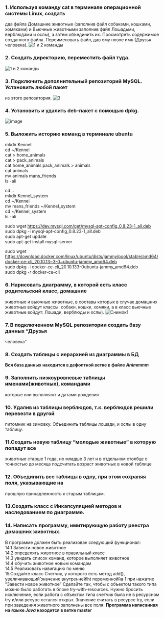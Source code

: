 ### 1. Используя команду cat в терминале операционной системы Linux, создать
два файла Домашние животные (заполнив файл собаками, кошками,
хомяками) и Вьючные животными заполнив файл Лошадьми, верблюдами и
ослы), а затем объединить их. Просмотреть содержимое созданного файла.
Переименовать файл, дав ему новое имя (Друзья человека).
![1 и 2 команды](https://github.com/Stepan-Rud/Attestation_java/assets/136429121/2a6da9d6-61a6-46fb-8221-a407e974b125)


### 2. Создать директорию, переместить файл туда.
![1 и 2 команды](https://github.com/Stepan-Rud/Attestation_java/assets/136429121/f32629a8-19ad-41ba-9c6d-bd9a7b90dcf8)

### 3. Подключить дополнительный репозиторий MySQL. Установить любой пакет
из этого репозитория.
![3](https://github.com/Stepan-Rud/Attestation_java/assets/136429121/a726fa40-f884-4555-a8e3-f385b2f28833)

### 4. Установить и удалить deb-пакет с помощью dpkg.
 ![image](https://github.com/Stepan-Rud/Attestation_java/assets/136429121/27121503-b50c-41de-9102-da783dfadd6a)

### 5. Выложить историю команд в терминале ubuntu
mkdir Kennel  
cd ~/Kennel  
cat > home_animals  
cat > pack_animals  
cat home_animals pack_animals > animals  
cat animals  
mv animals mans_friends  
ls -ali  

cd ..  
mkdir Kennel_system  
cd ~/Kennel  
mv mans_friends ~/Kennel_system  
cd ~/Kennel_system  
ls -ali  

sudo wget https://dev.mysql.com/get/mysql-apt-config_0.8.23-1_all.deb  
sudo dpkg -i mysql-apt-config_0.8.23-1_all.deb  
sudo apt-get update  
sudo apt-get install mysql-server  

sudo wget https://download.docker.com/linux/ubuntu/dists/jammy/pool/stable/amd64/docker-ce-cli_20.10.13~3-0~ubuntu-jammy_amd64.deb  
sudo dpkg -i docker-ce-cli_20.10.133-0ubuntu-jammy_amd64.deb  
sudo dpkg -r docker-ce-cli  
### 6. Нарисовать диаграмму, в которой есть класс родительский класс, домашние
животные и вьючные животные, в составы которых в случае домашних
животных войдут классы: собаки, кошки, хомяки, а в класс вьючные животные
войдут: Лошади, верблюды и ослы).
![Снимок1](https://github.com/Stepan-Rud/Attestation_java/assets/136429121/465df58f-748b-4744-9b52-ab6d64ce1d8c)

### 7. В подключенном MySQL репозитории создать базу данных “Друзья
человека”
### 8. Создать таблицы с иерархией из диаграммы в БД
**Вся база данных находится в дефолтной ветке в файле _Animmmm_**
### 9. Заполнить низкоуровневые таблицы именами(животных), командами
которые они выполняют и датами рождения
### 10. Удалив из таблицы верблюдов, т.к. верблюдов решили перевезти в другой
питомник на зимовку. Объединить таблицы лошади, и ослы в одну таблицу.
### 11.Создать новую таблицу “молодые животные” в которую попадут все
животные старше 1 года, но младше 3 лет и в отдельном столбце с точностью
до месяца подсчитать возраст животных в новой таблице
### 12. Объединить все таблицы в одну, при этом сохраняя поля, указывающие на
прошлую принадлежность к старым таблицам.
### 13.Создать класс с Инкапсуляцией методов и наследованием по диаграмме.
### 14. Написать программу, имитирующую работу реестра домашних животных.
В программе должен быть реализован следующий функционал:  
14.1 Завести новое животное  
14.2 определять животное в правильный класс  
14.3 увидеть список команд, которое выполняет животное  
14.4 обучить животное новым командам  
14.5 Реализовать навигацию по меню  
15.Создайте класс Счетчик, у которого есть метод add(), увеличивающий̆
значение внутренней̆int переменной̆на 1 при нажатие “Завести новое
животное” Сделайте так, чтобы с объектом такого типа можно было работать в
блоке try-with-resources. Нужно бросить исключение, если работа с объектом
типа счетчик была не в ресурсном try и/или ресурс остался открыт. Значение
считать в ресурсе try, если при заведения животного заполнены все поля.
**Программа написанная на языке _Java_ находится в ветке master**
